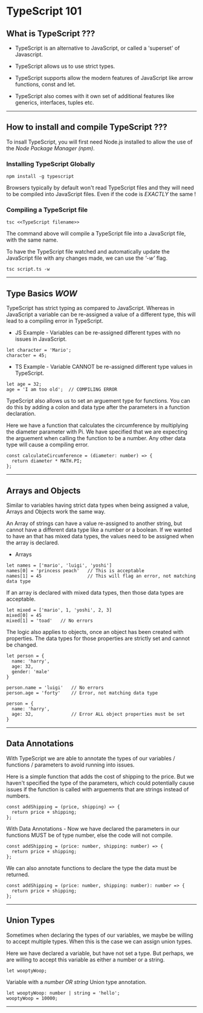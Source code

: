 # **TypeScript 101**

## **What is TypeScript ???**

- TypeScript is an alternative to JavaScript, or called a 'superset' of Javascript.

- TypeScript allows us to use strict types.

- TypeScript supports allow the modern features of JavaScript like arrow functions, const and let.

- TypeScript also comes with it own set of additional features like generics, interfaces, tuples etc.

---

## **How to install and compile TypeScript ???**

To insall TypeScript, you will first need Node.js installed to allow the use of the _Node Package Manager (npm)_.

### **Installing TypeScript Globally**

```
npm install -g typescript
```

Browsers typically by default won't read TypeScript files and they will need to be compiled into JavaScript files. Even if the code is _EXACTLY_ the same !

### **Compiling a TypeScript file**

```
tsc <<TypeScript filename>>
```

The command above will compile a TypeScript file into a JavaScript file, with the same name.

To have the TypeScript file watched and automatically update the JavaScript file with any changes made, we can use the _'-w'_ flag.

```
tsc script.ts -w
```

---

## **Type Basics _WOW_**

TypeScript has strict typing as compared to JavaScript. Whereas in JavaScript a variable can be re-assigned a value of a different type, this will lead to a compiling error in TypeScript.

- JS Example - Variables can be re-assigned different types with no issues in JavaScript.

```
let character = 'Mario';
character = 45;
```

- TS Example - Variable CANNOT be re-assigned different type values in TypeScript.

```
let age = 32;
age = 'I am too old';  // COMPILING ERROR
```

TypeScript also allows us to set an arguement type for functions. You can do this by adding a colon and data type after the parameters in a function declaration.

Here we have a function that calculates the circumference by multiplying the diameter parameter with Pi. We have specified that we are expecting the arguement when calling the function to be a number. Any other data type will cause a compiling error.

```
const calculateCircumference = (diameter: number) => {
  return diameter * MATH.PI;
};
```

---

## **Arrays and Objects**

Similar to variables having strict data types when being assigned a value, Arrays and Objects work the same way.

An Array of strings can have a value re-assigned to another string, but cannot have a different data type like a number or a boolean. If we wanted to have an that has mixed data types, the values need to be assigned when the array is declared.

- Arrays

```
let names = ['mario', 'luigi', 'yoshi']
names[0] = 'princess peach'   // This is acceptable
names[1] = 45                 // This will flag an error, not matching data type
```

If an array is declared with mixed data types, then those data types are acceptable.

```
let mixed = ['mario', 1, 'yoshi', 2, 3]
mixed[0] = 45
mixed[1] = 'toad'   // No errors
```

The logic also applies to objects, once an object has been created with properties. The data types for those properties are strictly set and cannot be changed.

```
let person = {
  name: 'harry',
  age: 32,
  gender: 'male'
}

person.name = 'luigi'   // No errors
person.age = 'forty'    // Error, not matching data type

person = {
  name: 'harry',
  age: 32,              // Error ALL object properties must be set
}
```

---

## **Data Annotations**

With TypeScript we are able to annotate the types of our variables / functions / parameters to avoid running into issues.

Here is a simple function that adds the cost of shipping to the price. But we haven't specified the type of the parameters, which could potentially cause issues if the function is called with arguements that are strings instead of numbers.

```
const addShipping = (price, shipping) => {
  return price + shipping;
};
```

With Data Annotations - Now we have declared the parameters in our functions MUST be of type number, else the code will not compile.

```
const addShipping = (price: number, shipping: number) => {
  return price + shipping;
};
```

We can also annotate functions to declare the type the data must be returned.

```
const addShipping = (price: number, shipping: number): number => {
  return price + shipping;
};
```

---

## **Union Types**

Sometimes when declaring the types of our variables, we maybe be willing to accept multiple types. When this is the case we can assign union types.

Here we have declared a variable, but have not set a type. But perhaps, we are willing to accept this variable as either a number or a string.

```
let wooptyWoop;

```

Variable with a _number OR string_ Union type annotation.

```
let wooptyWoop: number | string = 'hello';
wooptyWoop = 10000;
```

---
